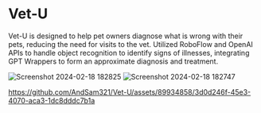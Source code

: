 # Vet-U
Vet-U is designed to help pet owners diagnose what is wrong with their pets, reducing the need for visits to the vet.
Utilized RoboFlow and OpenAI APIs to handle object recognition to identify signs of illnesses, integrating GPT Wrappers to form an approximate diagnosis and treatment. 


   ![Screenshot 2024-02-18 182825](https://github.com/AndSam321/Vet-U/assets/89934858/667940a4-89a6-43be-b78e-ac9d4cee4b77)
                          ![Screenshot 2024-02-18 182747](https://github.com/AndSam321/Vet-U/assets/89934858/8cafc3a8-64a7-4881-b440-ae4192b8f798)


https://github.com/AndSam321/Vet-U/assets/89934858/3d0d246f-45e3-4070-aca3-1dc8dddc7b1a

